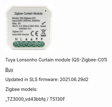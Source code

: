 ![icon](icon.png)

Tuya Lonsonho Curtain module (QS-Zigbee-C01)

[Buy](http://alli.pub/5v8qdn)

Updated in SLS firmware: 2021.06.29d2

Zigbee models:

_TZ3000_vd43bbfq / TS130F
